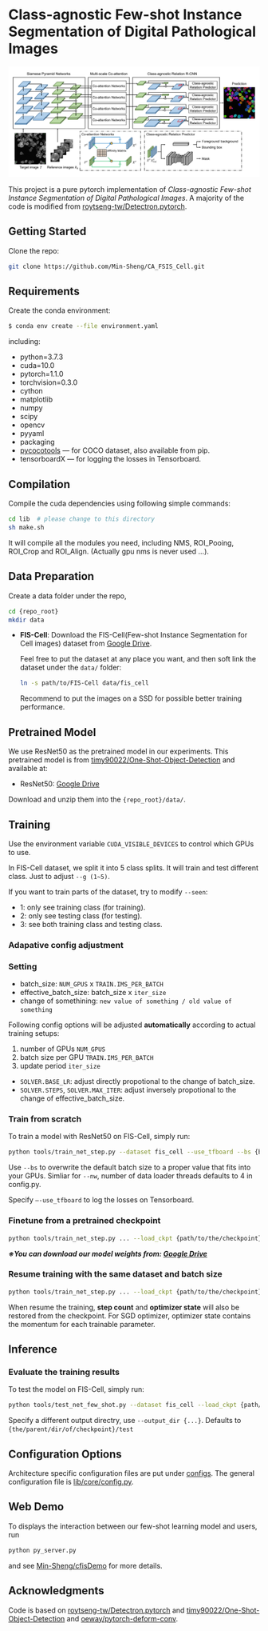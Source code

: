 # Class-agnostic Few-shot Instance Segmentation of Digital Pathological Images

![Image](images/method.png)

This project is a pure pytorch implementation of *Class-agnostic Few-shot Instance Segmentation of Digital Pathological Images*. A majority of the code is modified from [roytseng-tw/Detectron.pytorch](https://github.com/roytseng-tw/Detectron.pytorch).

## Getting Started
Clone the repo:

```bash
git clone https://github.com/Min-Sheng/CA_FSIS_Cell.git
```

## Requirements

Create the conda environment:
```bash
$ conda env create --file environment.yaml
```
including:
  - python=3.7.3
  - cuda=10.0
  - pytorch=1.1.0
  - torchvision=0.3.0
  - cython
  - matplotlib
  - numpy
  - scipy
  - opencv
  - pyyaml
  - packaging
  - [pycocotools](https://github.com/cocodataset/cocoapi)  — for COCO dataset, also available from pip.
  - tensorboardX  — for logging the losses in Tensorboard.
 
## Compilation

Compile the cuda dependencies using following simple commands:

```bash
cd lib  # please change to this directory
sh make.sh
```

It will compile all the modules you need, including NMS, ROI_Pooing, ROI_Crop and ROI_Align. (Actually gpu nms is never used ...).

## Data Preparation

Create a data folder under the repo,

```bash
cd {repo_root}
mkdir data
```

- **FIS-Cell**:
  Download the FIS-Cell(Few-shot Instance Segmentation for Cell images) dataset from [Google Drive](https://drive.google.com/drive/folders/17UnKm7-Fa4vjf3o58-alj1WhHWfrKGtg?usp=sharing).

  Feel free to put the dataset at any place you want, and then soft link the dataset under the `data/` folder:

   ```bash
   ln -s path/to/FIS-Cell data/fis_cell
   ```

  Recommend to put the images on a SSD for possible better training performance.

## Pretrained Model

We use ResNet50 as the pretrained model in our experiments. This pretrained model is from [timy90022/One-Shot-Object-Detection](https://github.com/timy90022/One-Shot-Object-Detection) and available at:

* ResNet50: [Google Drive](https://drive.google.com/file/d/1SL9DDezW-neieqxWyNlheNefwgLanEoV/view?usp=sharing)

Download and unzip them into the `{repo_root}/data/`.

## Training

Use the environment variable `CUDA_VISIBLE_DEVICES` to control which GPUs to use.

In FIS-Cell dataset, we split it into 5 class splits. It will train and test different class. Just to adjust `--g (1~5)`.

If you want to train parts of the dataset, try to modify `--seen`:

- 1: only see training class (for training).
- 2: only see testing class (for testing).
- 3: see both training class and testing class.

### Adapative config adjustment

### Setting

- batch_size:            `NUM_GPUS` x `TRAIN.IMS_PER_BATCH`  
- effective_batch_size:  batch_size x `iter_size`  
- change of somethining: `new value of something / old value of something`

Following config options will be adjusted **automatically** according to actual training setups: 
1. number of GPUs `NUM_GPUS`
2. batch size per GPU `TRAIN.IMS_PER_BATCH`
3. update period `iter_size`

- `SOLVER.BASE_LR`: adjust directly propotional to the change of batch_size.
- `SOLVER.STEPS`, `SOLVER.MAX_ITER`: adjust inversely propotional to the change of effective_batch_size.

### Train from scratch

To train a model with ResNet50 on FIS-Cell, simply run:

```bash
python tools/train_net_step.py --dataset fis_cell --use_tfboard --bs {batch_size} --nw {num_workers} --g {split_id} --seen {seen_id} --k {num_shots}
```

Use `--bs` to overwrite the default batch size to a proper value that fits into your GPUs. Simliar for `--nw`, number of data loader threads defaults to 4 in config.py.

Specify `—-use_tfboard` to log the losses on Tensorboard.

### Finetune from a pretrained checkpoint

```bash
python tools/train_net_step.py ... --load_ckpt {path/to/the/checkpoint}
```
***※You can download our model weights from: [Google Drive](https://drive.google.com/drive/folders/1j3JkIkR7fKBe2pZE5BW1OAqvjRVxqVAZ?usp=sharing)***

### Resume training with the same dataset and batch size

```bash
python tools/train_net_step.py ... --load_ckpt {path/to/the/checkpoint} --resume
```
When resume the training, **step count** and **optimizer state** will also be restored from the checkpoint. For SGD optimizer, optimizer state contains the momentum for each trainable parameter.

## Inference

### Evaluate the training results
To test the model on FIS-Cell, simply run:

```bash
python tools/test_net_few_shot.py --dataset fis_cell --load_ckpt {path/to/your/checkpoint} --g {split_id} --seen {seen_id} --k {num_shots} --a {avg_iters} --vis
```
Specify a different output directry, use `--output_dir {...}`. Defaults to `{the/parent/dir/of/checkpoint}/test`

## Configuration Options

Architecture specific configuration files are put under [configs](configs/). The general configuration file is [lib/core/config.py](lib/core/config.py).

## Web Demo

To displays the interaction between our few-shot learning model and users, run

```bash
python py_server.py
```

and see [Min-Sheng/cfisDemo](https://github.com/Min-Sheng/cfisDemo) for more details.

## Acknowledgments
Code is based on [roytseng-tw/Detectron.pytorch](https://github.com/roytseng-tw/Detectron.pytorch) and [timy90022/One-Shot-Object-Detection](https://github.com/timy90022/One-Shot-Object-Detection) and [oeway/pytorch-deform-conv](https://github.com/oeway/pytorch-deform-conv).
